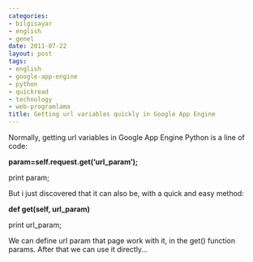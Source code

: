 ```yaml
---
categories:
- bilgisayar
- english
- genel
date: 2011-07-22
layout: post
tags:
- english
- google-app-engine
- python
- quickread
- technology
- web-programlama
title: Getting url variables quickly in Google App Engine
---
```


Normally, getting url variables in Google App Engine Python is a line of code:  
  
**param=self.request.get(‘url\_param’);**  
  
print param;  
  
But i just discovered that it can also be, with a quick and easy method:  
  
**def get(self, url\_param)**  
  
print url\_param;  
  
We can define url param that page work with it, in the get() function params. After that we can use it directly…

